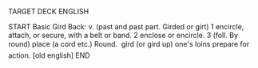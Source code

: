 TARGET DECK
ENGLISH

START
Basic
Gird
Back: v. (past and past part. Girded or girt) 1 encircle, attach, or secure, with a belt or band. 2 enclose or encircle. 3 (foll. By round) place (a cord etc.) Round.  gird (or gird up) one's loins prepare for action. [old english]
END

